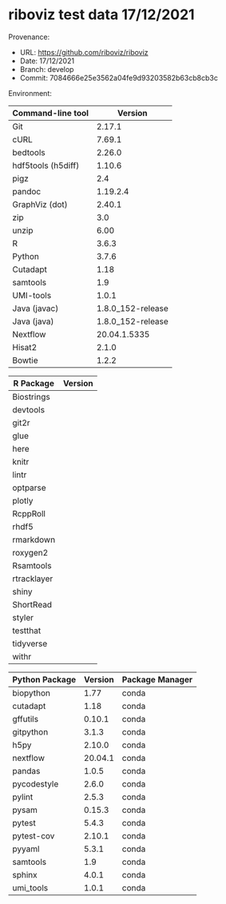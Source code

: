 # riboviz test data 17/12/2021

Provenance:

* URL: https://github.com/riboviz/riboviz
* Date: 17/12/2021
* Branch: develop
* Commit: 7084666e25e3562a04fe9d93203582b63cb8cb3c

Environment:

| Command-line tool | Version |
| ----------------- | ------- |
| Git | 2.17.1 |
| cURL | 7.69.1 |
| bedtools | 2.26.0 |
| hdf5tools (h5diff) | 1.10.6 |
| pigz | 2.4 |
| pandoc | 1.19.2.4 |
| GraphViz (dot) | 2.40.1 |
| zip | 3.0 |
| unzip | 6.00 |
| R | 3.6.3 |
| Python | 3.7.6 |
| Cutadapt | 1.18 |
| samtools | 1.9 |
| UMI-tools | 1.0.1 |
| Java (javac) | 1.8.0_152-release |
| Java (java) | 1.8.0_152-release |
| Nextflow | 20.04.1.5335 |
| Hisat2 | 2.1.0 |
| Bowtie | 1.2.2 |
 
| R Package | Version |
| --------- | ------- |
| Biostrings |  |
| devtools |  |
| git2r |  |
| glue |  |
| here |  |
| knitr |  |
| lintr |  |
| optparse |  |
| plotly |  |
| RcppRoll |  |
| rhdf5 |  |
| rmarkdown |  |
| roxygen2 |  |
| Rsamtools |  |
| rtracklayer |  |
| shiny |  |
| ShortRead |  |
| styler |  |
| testthat |  |
| tidyverse |  |
| withr |  |
 
| Python Package | Version | Package Manager |
| -------------- | ------- | --------------- |
| biopython | 1.77 | conda |
| cutadapt | 1.18 | conda |
| gffutils | 0.10.1 | conda |
| gitpython | 3.1.3 | conda |
| h5py | 2.10.0 | conda |
| nextflow | 20.04.1 | conda |
| pandas | 1.0.5 | conda |
| pycodestyle | 2.6.0 | conda |
| pylint | 2.5.3 | conda |
| pysam | 0.15.3 | conda |
| pytest | 5.4.3 | conda |
| pytest-cov | 2.10.1 | conda |
| pyyaml | 5.3.1 | conda |
| samtools | 1.9 | conda |
| sphinx | 4.0.1 | conda |
| umi_tools | 1.0.1 | conda |
 